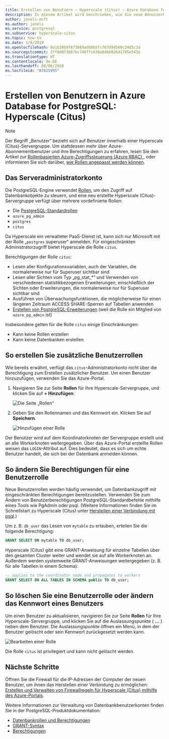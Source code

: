 ```yaml
---
title: Erstellen von Benutzern – Hyperscale (Citus) – Azure Database for PostgreSQL
description: In diesem Artikel wird beschrieben, wie Sie neue Benutzerkonten für die Interaktion mit einer Azure Database for PostgreSQL – Hyperscale (Citus) erstellen können.
author: jonels-msft
ms.author: jonels
ms.service: postgresql
ms.subservice: hyperscale-citus
ms.topic: how-to
ms.date: 1/8/2019
ms.openlocfilehash: 8a1b38b9f673669adb0b5fcf67d9d560c24d5c2a
ms.sourcegitcommit: 2ff0d073607bc746ffc638a84bb026d1705e543e
ms.translationtype: HT
ms.contentlocale: de-DE
ms.lasthandoff: 08/06/2020
ms.locfileid: "87825955"
---
```

# <a name="create-users-in-azure-database-for-postgresql---hyperscale-citus"></a>Erstellen von Benutzern in Azure Database for PostgreSQL: Hyperscale (Citus)

> [!NOTE]
> Der Begriff „Benutzer“ bezieht sich auf Benutzer innerhalb einer Hyperscale (Citus)-Servergruppe. Um stattdessen mehr über Azure-Abonnementbenutzer und ihre Berechtigungen zu erfahren, lesen Sie den Artikel zur [Rollenbasierten Azure-Zugriffssteuerung (Azure RBAC) ](../role-based-access-control/built-in-roles.md), oder informieren Sie sich darüber, [wie Rollen angepasst werden können](../role-based-access-control/custom-roles.md).

## <a name="the-server-admin-account"></a>Das Serveradministratorkonto

Die PostgreSQL-Engine verwendet [Rollen](https://www.postgresql.org/docs/current/sql-createrole.html), um den Zugriff auf Datenbankobjekte zu steuern, und eine neu erstellte Hyperscale (Citus)-Servergruppe verfügt über mehrere vordefinierte Rollen:

* Die [PostgreSQL-Standardrollen](https://www.postgresql.org/docs/current/default-roles.html)
* `azure_pg_admin`
* `postgres`
* `citus`

Da Hyperscale ein verwalteter PaaS-Dienst ist, kann sich nur Microsoft mit der Rolle „`postgres` superuser“ anmelden. Für eingeschränkten Administratorzugriff bietet Hyperscale die Rolle `citus`.

Berechtigungen der Rolle `citus`:

* Lesen aller Konfigurationsvariablen, auch der Variablen, die normalerweise nur für Superuser sichtbar sind
* Lesen aller Sichten vom Typ „pg\_stat\_\*“ und Verwenden von verschiedenen statistikbezogenen Erweiterungen, einschließlich der Sichten oder Erweiterungen, die normalerweise nur für Superuser sichtbar sind
* Ausführen von Überwachungsfunktionen, die möglicherweise für einen längeren Zeitraum ACCESS SHARE-Sperren auf Tabellen anwenden
* [Erstellen von PostgreSQL-Erweiterungen](concepts-hyperscale-extensions.md) (weil die Rolle ein Mitglied von `azure_pg_admin` ist)

Insbesondere gelten für die Rolle `citus` einige Einschränkungen:

* Kann keine Rollen erstellen
* Kann keine Datenbanken erstellen

## <a name="how-to-create-additional-user-roles"></a>So erstellen Sie zusätzliche Benutzerrollen

Wie bereits erwähnt, verfügt das `citus`-Administratorkonto nicht über die Berechtigung zum Erstellen zusätzlicher Benutzer. Um einen Benutzer hinzuzufügen, verwenden Sie das Azure-Portal.

1. Navigieren Sie zur Seite **Rollen** für Ihre Hyperscale-Servergruppe, und klicken Sie auf **+ Hinzufügen**:

   ![Die Seite „Rollen“](media/howto-hyperscale-create-users/1-role-page.png)

2. Geben Sie den Rollennamen und das Kennwort ein. Klicken Sie auf **Speichern**.

   ![Hinzufügen einer Rolle](media/howto-hyperscale-create-users/2-add-user-fields.png)

Der Benutzer wird auf dem Koordinatorknoten der Servergruppe erstellt und an alle Workerknoten weitergegeben. Über das Azure-Portal erstellte Rollen weisen das `LOGIN`-Attribut auf. Dies bedeutet, dass es sich um echte Benutzer handelt, die sich bei der Datenbank anmelden können.

## <a name="how-to-modify-privileges-for-user-role"></a>So ändern Sie Berechtigungen für eine Benutzerrolle

Neue Benutzerrollen werden häufig verwendet, um Datenbankzugriff mit eingeschränkten Berechtigungen bereitzustellen. Verwenden Sie zum Ändern von Benutzerberechtigungen PostgreSQL-Standardbefehle mithilfe eines Tools wie PgAdmin oder psql. (Weitere Informationen finden Sie im Schnellstart zu Hyperscale (Citus) unter [Herstellen einer Verbindung mit psql](quickstart-create-hyperscale-portal.md#connect-to-the-database-using-psql).)

Um z. B. `db_user` das Lesen von `mytable` zu erlauben, erteilen Sie die folgende Berechtigung:

```sql
GRANT SELECT ON mytable TO db_user;
```

Hyperscale (Citus) gibt eine GRANT-Anweisung für einzelne Tabellen über den gesamten Cluster weiter und wendet sie auf alle Workerknoten an. Außerdem werden systemweite GRANT-Anweisungen weitergegeben (z. B. für alle Tabellen in einem Schema):

```sql
-- applies to the coordinator node and propagates to workers
GRANT SELECT ON ALL TABLES IN SCHEMA public TO db_user;
```

## <a name="how-to-delete-a-user-role-or-change-their-password"></a>So löschen Sie eine Benutzerrolle oder ändern das Kennwort eines Benutzers

Um einen Benutzer zu aktualisieren, navigieren Sie zur Seite **Rollen** für Ihre Hyperscale-Servergruppe, und klicken Sie auf die Auslassungspunkte ( **...** ) neben dem Benutzer. Die Auslassungspunkte öffnen ein Menü, in dem der Benutzer gelöscht oder sein Kennwort zurückgesetzt werden kann.

   ![Bearbeiten einer Rolle](media/howto-hyperscale-create-users/edit-role.png)

Die Rolle `citus` ist privilegiert und kann nicht gelöscht werden.

## <a name="next-steps"></a>Nächste Schritte

Öffnen Sie die Firewall für die IP-Adressen der Computer der neuen Benutzer, um ihnen das Herstellen einer Verbindung zu ermöglichen: [Erstellen und Verwalten von Firewallregeln für Hyperscale (Citus) mithilfe des Azure-Portals](howto-hyperscale-manage-firewall-using-portal.md).

Weitere Informationen zur Verwaltung von Datenbankbenutzerkonten finden Sie in der PostgreSQL-Produktdokumentation:

* [Datenbankrollen und Berechtigungen](https://www.postgresql.org/docs/current/static/user-manag.html)
* [GRANT-Syntax](https://www.postgresql.org/docs/current/static/sql-grant.html)
* [Berechtigungen](https://www.postgresql.org/docs/current/static/ddl-priv.html)
